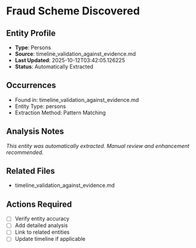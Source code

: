 # Fraud Scheme Discovered

## Entity Profile
- **Type**: Persons
- **Source**: timeline_validation_against_evidence.md
- **Last Updated**: 2025-10-12T03:42:05.126225
- **Status**: Automatically Extracted

## Occurrences
- Found in: timeline_validation_against_evidence.md
- Entity Type: persons
- Extraction Method: Pattern Matching

## Analysis Notes
*This entity was automatically extracted. Manual review and enhancement recommended.*

## Related Files
- timeline_validation_against_evidence.md

## Actions Required
- [ ] Verify entity accuracy
- [ ] Add detailed analysis
- [ ] Link to related entities
- [ ] Update timeline if applicable
